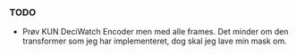 ### TODO
* Prøv KUN DeciWatch Encoder men med alle frames. Det minder om den transformer som jeg har implementeret, dog skal jeg lave min mask om.